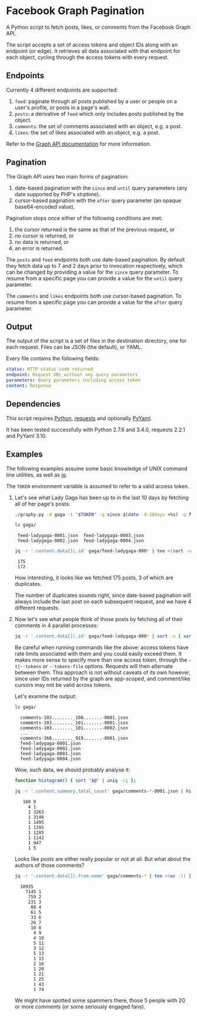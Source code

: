 
# Facebook Graph Pagination

A Python script to fetch posts, likes, or comments from the Facebook Graph API.

The script accepts a set of access tokens and object IDs along with an endpoint (or edge). It retrieves all data associated with that endpoint for each object, cycling through the access tokens with every request.

## Endpoints

Currently 4 different endpoints are supported:

1.  `feed`: paginate through all posts published by a user or people on a user's profile, or posts in a page's wall.
2.  `posts`: a derivative of `feed` which only includes posts published by the object.
3.  `comments`: the set of comments associated with an object, e.g. a post.
4.  `likes`: the set of likes associated with an object, e.g. a post.

Refer to the [Graph API documentation](https://developers.facebook.com/docs/graph-api/reference) for more information.

## Pagination

The Graph API uses two main forms of pagination:

1.  date-based pagination with the `since` and `until` query parameters (any date supported by PHP's strptime).
2.  cursor-based pagination with the `after` query parameter (an opaque base64-encoded value).

Pagination stops once either of the following conditions are met:

1.  the cursor returned is the same as that of the previous request, or
2.  no cursor is returned, or
3.  no data is returned, or
4.  an error is returned.

The `posts` and `feed` endpoints both use date-based pagination. By default they fetch data up to 7 and 2 days prior to invocation respectively, which can be changed by providing a value for the `since` query parameter. To resume from a specific page you can provide a value for the `until` query parameter.

The `comments` and `likes` endpoints both use cursor-based pagination. To resume from a specific page you can provide a value for the `after` query parameter.

## Output

The output of the script is a set of files in the destination directory, one for each request. Files can be JSON (the default), or YAML.

Every file contains the following fields:

```yaml
status: HTTP status code returned
endpoint: Request URL without any query parameters
parameters: Query parameters including access token
content: Response
```

## Dependencies

This script requires [Python](https://www.python.org/), [requests](http://docs.python-requests.org/en/latest) and optionally [PyYaml](http://pyyaml.org/wiki/PyYAML).

It has been tested successfully with Python 2.7.6 and 3.4.0, requests 2.2.1 and PyYaml 3.10.

## Examples

The following examples assume some basic knowledge of UNIX command line utilities, as well as [jq](http://stedolan.github.io/jq).

The `TOKEN` environment variable is assumed to refer to a valid access token.


1.  Let's see what Lady Gaga has been up to in the last 10 days by fetching all of her page's posts:

    ```bash
    ./graphy.py -d gaga -t "$TOKEN" -q since $(date -d-10days +%s) -q fields from,story,message -e feed ladygaga
    ```

    ```bash
    ls gaga/
    ```

    ```text
     feed-ladygaga-0001.json  feed-ladygaga-0003.json
     feed-ladygaga-0002.json  feed-ladygaga-0004.json
    ```

    ```bash
    jq -r '.content.data[]|.id' gaga/feed-ladygaga-000* | tee >(sort -u | wc -l) | wc -l
    ```

    ```text
     175
     172
    ```

    How interesting, it looks like we fetched 175 posts, 3 of which are duplicates.

    The number of duplicates sounds right, since date-based pagination will always include the last post on each subsequent request, and we have 4 different requests.

2.  Now let's see what people think of those posts by fetching all of their comments in 4 parallel processes:


    ```bash
    jq -r '.content.data[]|.id' gaga/feed-ladygaga-000* | sort -u | xargs -L 4 -P 4 ./graphy.py -d gaga -t "$TOKEN" -q fields 'from.fields(name),message' -e comments 
    ```

    Be careful when running commands like the above: access tokens have rate limits associated with them and you could easily exceed them. It makes more sense to specify more than one access token, through the `-t|--tokens` or `--tokens-file` options. Requests will then alternate between them. This approach is not without caveats of its own however, since user IDs returned by the graph are app-scoped, and comment/like cursors may not be valid across tokens.

    Let's examine the output:

    ```bash
    ls gaga/
    ```

    ```text
      comments-103........_100.......-0001.json
      comments-103........_101.......-0001.json
      comments-103........_101.......-0002.json
      ...
      comments-368........_919.......-0001.json
      feed-ladygaga-0001.json
      feed-ladygaga-0002.json
      feed-ladygaga-0003.json
      feed-ladygaga-0004.json
    ```

    Wow, such data, we should probably analyse it:

    ```bash
    function histogram() { sort "$@" | uniq -c; };
    ```

    ```bash
    jq -r '.content.summary.total_count' gaga/comments-*-0001.json | histogram | sort -rnk 1 -k 2
    ```

    ```text
       160 0
         4 1
         1 3263
         1 3146
         1 1495
         1 1395
         1 1285
         1 1142
         1 947
         1 5
    ```

    Looks like posts are either really popular or not at all. But what about the authors of those comments?


    ```bash
    jq -r '.content.data[]|.from.name' gaga/comments-* | tee >(wc -l) | histogram | awk '{ print $1 }' | histogram | sort -nk 2
    ```

    ```text
      10935
        7145 1
         759 2
         231 3
          88 4
          61 5
          33 6
          26 7
          10 8
           4 9
           4 10
           5 11
           3 12
           5 13
           1 15
           2 16
           1 20
           1 21
           1 25
           1 43
           1 74
    ```

    We might have spotted some spammers there, those 5 people with 20 or more comments (or some seriously engaged fans).

